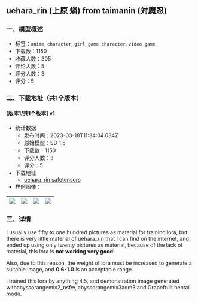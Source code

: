 ## uehara_rin (上原 燐) from taimanin (対魔忍)
### 一、模型概述

- 标签：`anime`, `character`, `girl`, `game character`, `video game`
- 下载数：1150
- 收藏人数：305
- 评论人数：5
- 评分人数：3
- 评分：5

### 二、下载地址（共1个版本）

#### [版本1/共1个版本] v1

- 统计数据
  - 发布时间：2023-03-18T11:34:04.034Z
  - 原始模型：SD 1.5
  - 下载数：1150
  - 评分人数：3
  - 评分：5
- 下载地址
  - [uehara_rin.safetensors](https://civitai.com/api/download/models/25028)
- 样例图像：

| <img src="https://image.civitai.com/xG1nkqKTMzGDvpLrqFT7WA/dcd1f786-5342-45ad-e16c-d7e277036400/width=450/273903.jpeg" /> | <img src="https://image.civitai.com/xG1nkqKTMzGDvpLrqFT7WA/8acaca6e-8369-494a-0347-2cb6fc167c00/width=450/273908.jpeg" /> | <img src="https://image.civitai.com/xG1nkqKTMzGDvpLrqFT7WA/57d857aa-c5b8-4186-a940-937a6a543400/width=450/273907.jpeg" /> | <img src="https://image.civitai.com/xG1nkqKTMzGDvpLrqFT7WA/23bc2e17-fefe-44d6-1ff9-31e91325f900/width=450/273906.jpeg" /> |
| ---- | ---- | ---- | ---- |


### 三、详情
<p>I usually use fifty to one hundred pictures as material for training lora, but there is very little material of uehara_rin that I can find on the internet, and I ended up using only twenty pictures as material, because of the lack of material, this lora is <strong>not working very good</strong>!</p><p>Also, due to this reason, the weight of lora must be increased to generate a suitable image, and <strong>0.6-1.0</strong> is an acceptable range.</p><p>i trained this lora by anything 4.5, and demonstration image generated withabyssorangemix2_nsfw, abyssorangemix3aom3 and Grapefruit hentai mode.</p>